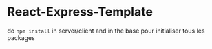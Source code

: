 # React-Express-Template
do  ```npm install``` in server/client and in the base pour initialiser tous les packages